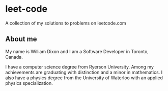 # leet-code
A collection of my solutions to problems on leetcode.com

## About me
My name is William Dixon and I am a Software Developer in Toronto, Canada.

I have a computer science degree from Ryerson University. Among my achievements are graduating with distinction and a minor in mathematics.
I also have a physics degree from the University of Waterloo with an applied physics specialization.
